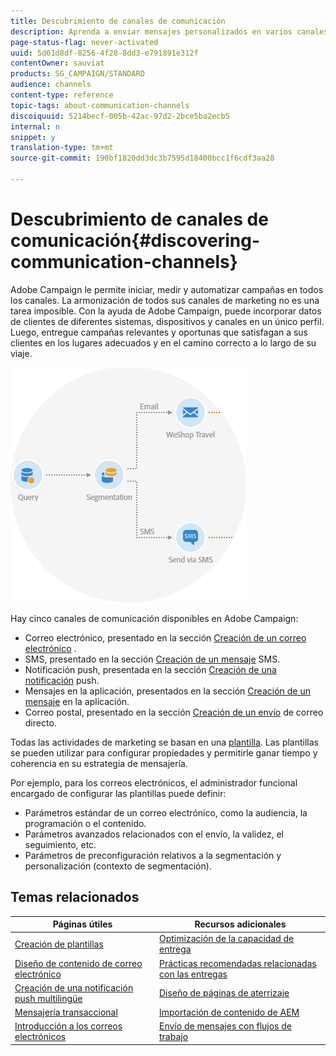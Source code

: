 ```yaml
---
title: Descubrimiento de canales de comunicación
description: Aprenda a enviar mensajes personalizados en varios canales y a crear campañas entre canales para un mejor destinatario de sus destinatarios.
page-status-flag: never-activated
uuid: 5d61d8df-8256-4f28-8dd3-e791891e312f
contentOwner: sauviat
products: SG_CAMPAIGN/STANDARD
audience: channels
content-type: reference
topic-tags: about-communication-channels
discoiquuid: 5214becf-005b-42ac-97d2-2bce5ba2ecb5
internal: n
snippet: y
translation-type: tm+mt
source-git-commit: 190bf1820dd3dc3b7595d18400bcc1f6cdf3aa28

---
```



# Descubrimiento de canales de comunicación{#discovering-communication-channels}

Adobe Campaign le permite iniciar, medir y automatizar campañas en todos los canales.
La armonización de todos sus canales de marketing no es una tarea imposible. Con la ayuda de Adobe Campaign, puede incorporar datos de clientes de diferentes sistemas, dispositivos y canales en un único perfil. Luego, entregue campañas relevantes y oportunas que satisfagan a sus clientes en los lugares adecuados y en el camino correcto a lo largo de su viaje.

![](assets/do-not-localize/cross-channel.png)

Hay cinco canales de comunicación disponibles en Adobe Campaign:

* Correo electrónico, presentado en la sección [Creación de un correo electrónico](../../channels/using/about-emails.md) .
* SMS, presentado en la sección [Creación de un mensaje](../../channels/using/about-sms-messages.md) SMS.
* Notificación push, presentada en la sección [Creación de una notificación](../../channels/using/about-push-notifications.md) push.
* Mensajes en la aplicación, presentados en la sección [Creación de un mensaje](../../channels/using/about-in-app-messaging.md) en la aplicación.
* Correo postal, presentado en la sección [Creación de un envío](../../channels/using/about-direct-mail.md) de correo directo.

Todas las actividades de marketing se basan en una [plantilla](../../start/using/marketing-activity-templates.md). Las plantillas se pueden utilizar para configurar propiedades y permitirle ganar tiempo y coherencia en su estrategia de mensajería.

Por ejemplo, para los correos electrónicos, el administrador funcional encargado de configurar las plantillas puede definir:

* Parámetros estándar de un correo electrónico, como la audiencia, la programación o el contenido.
* Parámetros avanzados relacionados con el envío, la validez, el seguimiento, etc.
* Parámetros de preconfiguración relativos a la segmentación y personalización (contexto de segmentación).

## Temas relacionados

| Páginas útiles | Recursos adicionales |
|---|---|
| [Creación de plantillas](../../start/using/marketing-activity-templates.md) | [Optimización de la capacidad de entrega](../../sending/using/about-deliverability.md) |
| [Diseño de contenido de correo electrónico](../../designing/using/designing-content-in-adobe-campaign.md) | [Prácticas recomendadas relacionadas con las entregas](https://helpx.adobe.com/es/campaign/kb/delivery-best-practices.html) |
| [Creación de una notificación push multilingüe](../../channels/using/creating-a-multilingual-push-notification.md) | [Diseño de páginas de aterrizaje](../../channels/using/getting-started-with-landing-pages.md) |
| [Mensajería transaccional](../../channels/using/about-transactional-messaging.md) | [Importación de contenido de AEM](../../integrating/using/creating-email-experience-manager.md) |
| [Introducción a los correos electrónicos](https://helpx.adobe.com/campaign/kb/acs-get-started-with-emails.html) | [Envío de mensajes con flujos de trabajo](../../automating/using/about-channel-activities.md) |
